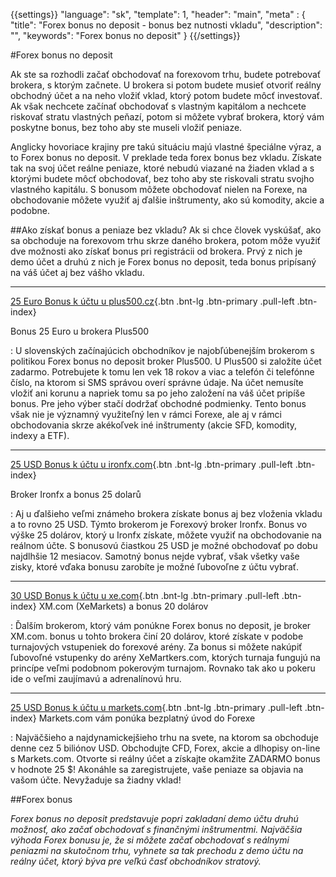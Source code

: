 {{settings}}
  "language": "sk",
  "template": 1,
  "header": "main",
  "meta" : {
    "title": "Forex bonus no deposit - bonus bez nutnosti vkladu",
    "description": "",
    "keywords": "Forex bonus no deposit"
  }
{{/settings}}

#Forex bonus no deposit

Ak ste sa rozhodli začať obchodovať na forexovom trhu, budete potrebovať brokera, s ktorým začnete. U brokera si potom budete musieť otvoriť reálny obchodný účet a na neho vložiť vklad, ktorý potom budete môcť investovať. Ak však nechcete začínať obchodovať s vlastným kapitálom a nechcete riskovať stratu vlastných peňazí, potom si môžete vybrať brokera, ktorý vám poskytne bonus, bez toho aby ste museli vložiť peniaze.

Anglicky hovoriace krajiny pre takú situáciu majú vlastné špeciálne výraz, a to Forex bonus no deposit. V preklade teda forex bonus bez vkladu. Získate tak na svoj účet reálne peniaze, ktoré nebudú viazané na žiaden vklad a s ktorými budete môcť obchodovať, bez toho aby ste riskovali stratu svojho vlastného kapitálu.
S bonusom môžete obchodovať nielen na Forexe, na obchodovanie môžete využiť aj ďalšie inštrumenty, ako sú komodity, akcie a podobne.

##Ako získať bonus a peniaze bez vkladu?
Ak si chce človek vyskúšať, ako sa obchoduje na forexovom trhu skrze daného brokera, potom môže využiť dve možnosti ako získať bonus pri registrácii od brokera. Prvý z nich je demo účet a druhú z nich je Forex bonus no deposit, teda bonus pripísaný na váš účet aj bez vášho vkladu.

- - -
[25 Euro Bonus k účtu u plus500.cz](http://blog.forexsrovnavac.cz/sk/plus500cz "Registrácia"){.btn .bnt-lg .btn-primary .pull-left .btn-index}

Bonus 25 Euro u brokera Plus500

:   U slovenských začínajúcich obchodníkov je najobľúbenejším brokerom s politikou Forex bonus no deposit broker Plus500. U Plus500 si založíte účet zadarmo. Potrebujete k tomu len vek 18 rokov a viac a telefón či telefónne číslo, na ktorom si SMS správou overí správne údaje. Na účet nemusíte vložiť ani korunu a napriek tomu sa po jeho založení na váš účet pripíše bonus. Pre jeho výber stačí dodržať obchodné podmienky. Tento bonus však nie je významný využiteľný len v rámci Forexe, ale aj v rámci obchodovania skrze akékoľvek iné inštrumenty (akcie SFD, komodity, indexy a ETF).

- - -
[25 USD Bonus k účtu u ironfx.com](https://record.ironaffiliates.com/_N42kyjjNyOliHMh1Fo8vcmNd7ZgqdRLk/1/ "Registrácia"){.btn .bnt-lg .btn-primary .pull-left .btn-index}

Broker Ironfx a bonus 25 dolarů

:   Aj u ďalšieho veľmi známeho brokera získate bonus aj bez vloženia vkladu a to rovno 25 USD. Týmto brokerom je Forexový broker Ironfx. Bonus vo výške 25 dolárov, ktorý u Ironfx získate, môžete využiť na obchodovanie na reálnom účte. S bonusovú čiastkou 25 USD je možné obchodovať po dobu najdlhšie 12 mesiacov. Samotný bonus nejde vybrať, však všetky vaše zisky, ktoré vďaka bonusu zarobíte je možné ľubovoľne z účtu vybrať.
- - -
[30 USD Bonus k účtu u xe.com](http://clicks.pipaffiliates.com/afs/come.php?cid=46271&ctgid=17&atype=1&langcode=en&brandid=3 "Registrácia"){.btn .bnt-lg .btn-primary .pull-left .btn-index} XM.com (XeMarkets) a bonus 20 dolárov

:   Ďalším brokerom, ktorý vám ponúkne Forex bonus no deposit, je broker XM.com. bonus u tohto brokera činí 20 dolárov, ktoré získate v podobe turnajových vstupeniek do forexové arény.
Za bonus si môžete nakúpiť ľubovoľné vstupenky do arény XeMartkers.com, ktorých turnaja fungujú na princípe veľmi podobnom pokerovým turnajom. Rovnako tak ako u pokeru ide o veľmi zaujímavú a adrenalínovú hru.
- - -
[25 USD Bonus k účtu u markets.com](http://blog.forexsrovnavac.cz/sk/plus500cz "Registrácia"){.btn .bnt-lg .btn-primary .pull-left .btn-index} Markets.com vám ponúka bezplatný úvod do Forexe

:  Najväčšieho a najdynamickejšieho trhu na svete, na ktorom sa obchoduje denne cez 5 biliónov USD. Obchodujte CFD, Forex, akcie a dlhopisy on-line s Markets.com. Otvorte si reálny účet a získajte okamžite ZADARMO bonus v hodnote 25 $!
Akonáhle sa zaregistrujete, vaše peniaze sa objavia na vašom účte. Nevyžaduje sa žiadny vklad!

##Forex bonus

*Forex bonus no deposit predstavuje popri zakladaní demo účtu druhú možnosť, ako začať obchodovať s finančnými inštrumentmi. Najväčšia výhoda Forex bonusu je, že si môžete začať obchodovať s reálnymi peniazmi na skutočnom trhu, vyhnete sa tak prechodu z demo účtu na reálny účet, ktorý býva pre veľkú časť obchodníkov stratový.*




